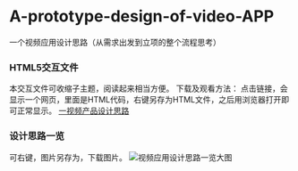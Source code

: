 # A-prototype-design-of-video-APP
一个视频应用设计思路（从需求出发到立项的整个流程思考）

### HTML5交互文件
本交互文件可收缩子主题，阅读起来相当方便。
下载及观看方法：
点击链接，会显示一个网页，里面是HTML代码，右键另存为HTML文件，之后用浏览器打开即可正常显示。
[一视频产品设计思路](https://raw.githubusercontent.com/Tomnpson/A-prototype-design-of-video-APP/master/%E4%B8%80%E4%B8%AA%E8%A7%86%E9%A2%91%E7%B1%BB%E4%BA%A7%E5%93%81%E8%AE%BE%E8%AE%A1%E6%80%9D%E8%B7%AF.html)

### 设计思路一览
可右键，图片另存为，下载图片。
![视频应用设计思路一览大图](https://github.com/Tomnpson/A-prototype-design-of-video-APP/raw/master/Screenshots/1.bmp)
